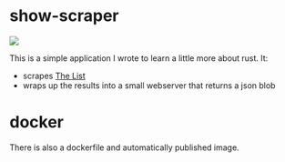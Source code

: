 # show-scraper
![](https://github.com/metasyn/show-scraper-rs/workflows/rust/badge.svg)

This is a simple application I wrote to learn a little more about rust. It:

* scrapes [The List](http://www.foopee.com/punk/the-list/)
* wraps up the results into a small webserver that returns a json blob

# docker

There is also a dockerfile and automatically published image.
